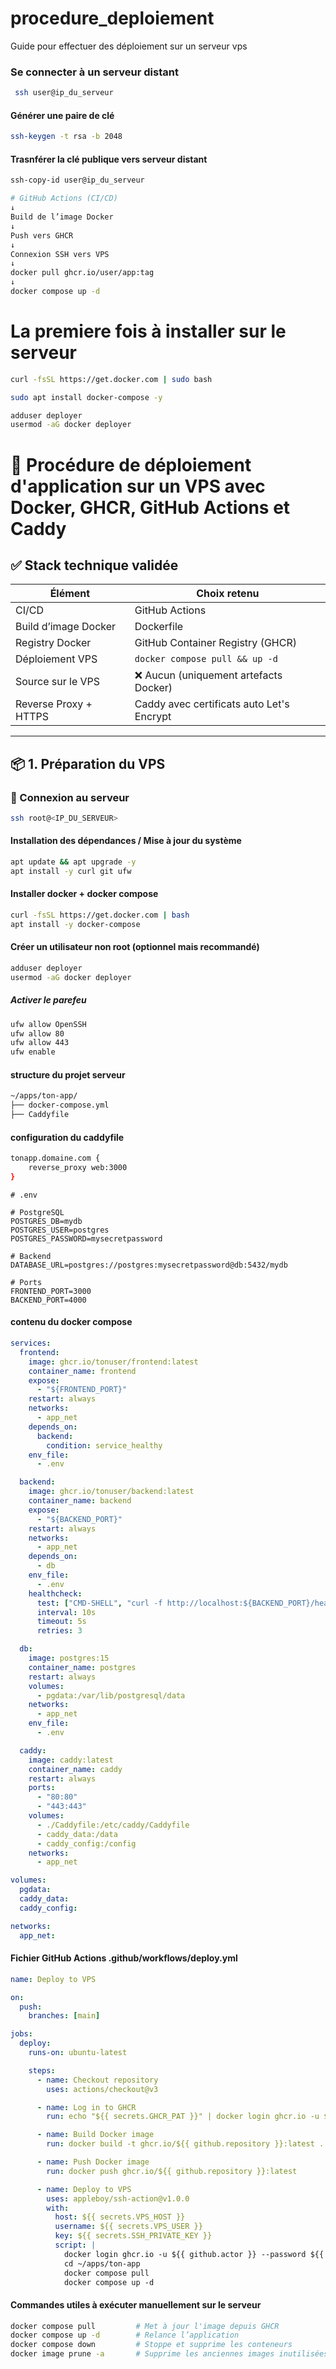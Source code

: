 # procedure_deploiement
Guide pour effectuer des déploiement sur un serveur vps


### Se connecter à un serveur distant
```zsh
 ssh user@ip_du_serveur
```


#### Générer une paire de clé
```zsh
ssh-keygen -t rsa -b 2048
```

#### Trasnférer la clé publique vers serveur distant

```zsh
ssh-copy-id user@ip_du_serveur
```

```bash
# GitHub Actions (CI/CD)
↓
Build de l’image Docker
↓
Push vers GHCR
↓
Connexion SSH vers VPS
↓
docker pull ghcr.io/user/app:tag
↓
docker compose up -d
```

# La premiere fois à installer sur le serveur
```zsh
curl -fsSL https://get.docker.com | sudo bash
```
```zsh
sudo apt install docker-compose -y
```
```zsh
adduser deployer
usermod -aG docker deployer
```

# 🚀 Procédure de déploiement d'application sur un VPS avec Docker, GHCR, GitHub Actions et Caddy

## ✅ Stack technique validée

| Élément               | Choix retenu                            |
|-----------------------|-----------------------------------------|
| CI/CD                 | GitHub Actions                         |
| Build d’image Docker  | Dockerfile                             |
| Registry Docker       | GitHub Container Registry (GHCR)       |
| Déploiement VPS       | `docker compose pull && up -d`         |
| Source sur le VPS     | ❌ Aucun (uniquement artefacts Docker) |
| Reverse Proxy + HTTPS | Caddy avec certificats auto Let's Encrypt |

---

## 📦 1. Préparation du VPS

### 🔐 Connexion au serveur
```bash
ssh root@<IP_DU_SERVEUR>
```

#### Installation des dépendances /  Mise à jour du système
```zsh
apt update && apt upgrade -y
apt install -y curl git ufw
```
#### Installer docker + docker compose
```zsh
curl -fsSL https://get.docker.com | bash
apt install -y docker-compose
```

#### Créer un utilisateur non root (optionnel mais recommandé)
```zsh
adduser deployer
usermod -aG docker deployer
```

##### Activer le parefeu
```zsh
ufw allow OpenSSH
ufw allow 80
ufw allow 443
ufw enable
```

#### structure du projet serveur
```zsh
~/apps/ton-app/
├── docker-compose.yml
├── Caddyfile
```

#### configuration du caddyfile
```zsh
tonapp.domaine.com {
    reverse_proxy web:3000
}
```

```.env
# .env

# PostgreSQL
POSTGRES_DB=mydb
POSTGRES_USER=postgres
POSTGRES_PASSWORD=mysecretpassword

# Backend
DATABASE_URL=postgres://postgres:mysecretpassword@db:5432/mydb

# Ports
FRONTEND_PORT=3000
BACKEND_PORT=4000
```

#### contenu du docker compose
```yaml
services:
  frontend:
    image: ghcr.io/tonuser/frontend:latest
    container_name: frontend
    expose:
      - "${FRONTEND_PORT}"
    restart: always
    networks:
      - app_net
    depends_on:
      backend:
        condition: service_healthy
    env_file:
      - .env

  backend:
    image: ghcr.io/tonuser/backend:latest
    container_name: backend
    expose:
      - "${BACKEND_PORT}"
    restart: always
    networks:
      - app_net
    depends_on:
      - db
    env_file:
      - .env
    healthcheck:
      test: ["CMD-SHELL", "curl -f http://localhost:${BACKEND_PORT}/health || exit 1"]
      interval: 10s
      timeout: 5s
      retries: 3

  db:
    image: postgres:15
    container_name: postgres
    restart: always
    volumes:
      - pgdata:/var/lib/postgresql/data
    networks:
      - app_net
    env_file:
      - .env

  caddy:
    image: caddy:latest
    container_name: caddy
    restart: always
    ports:
      - "80:80"
      - "443:443"
    volumes:
      - ./Caddyfile:/etc/caddy/Caddyfile
      - caddy_data:/data
      - caddy_config:/config
    networks:
      - app_net

volumes:
  pgdata:
  caddy_data:
  caddy_config:

networks:
  app_net:
```

#### Fichier GitHub Actions .github/workflows/deploy.yml
```yaml
name: Deploy to VPS

on:
  push:
    branches: [main]

jobs:
  deploy:
    runs-on: ubuntu-latest

    steps:
      - name: Checkout repository
        uses: actions/checkout@v3

      - name: Log in to GHCR
        run: echo "${{ secrets.GHCR_PAT }}" | docker login ghcr.io -u ${{ github.actor }} --password-stdin

      - name: Build Docker image
        run: docker build -t ghcr.io/${{ github.repository }}:latest .

      - name: Push Docker image
        run: docker push ghcr.io/${{ github.repository }}:latest

      - name: Deploy to VPS
        uses: appleboy/ssh-action@v1.0.0
        with:
          host: ${{ secrets.VPS_HOST }}
          username: ${{ secrets.VPS_USER }}
          key: ${{ secrets.SSH_PRIVATE_KEY }}
          script: |
            docker login ghcr.io -u ${{ github.actor }} --password ${{ secrets.GHCR_PAT }}
            cd ~/apps/ton-app
            docker compose pull
            docker compose up -d
```

#### Commandes utiles à exécuter manuellement sur le serveur
```zsh
docker compose pull         # Met à jour l'image depuis GHCR
docker compose up -d        # Relance l’application
docker compose down         # Stoppe et supprime les conteneurs
docker image prune -a       # Supprime les anciennes images inutilisées
```










